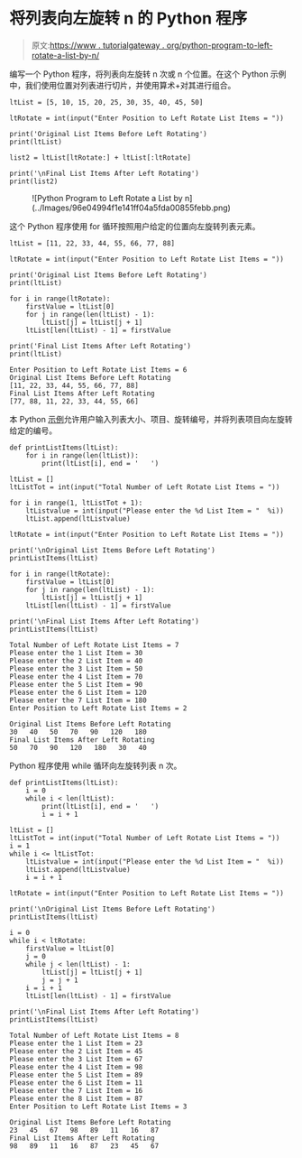 # 将列表向左旋转 n 的 Python 程序

> 原文:[https://www . tutorialgateway . org/python-program-to-left-rotate-a-list-by-n/](https://www.tutorialgateway.org/python-program-to-left-rotate-a-list-by-n/)

编写一个 Python 程序，将列表向左旋转 n 次或 n 个位置。在这个 Python 示例中，我们使用位置对列表进行切片，并使用算术+对其进行组合。

```
ltList = [5, 10, 15, 20, 25, 30, 35, 40, 45, 50]

ltRotate = int(input("Enter Position to Left Rotate List Items = "))

print('Original List Items Before Left Rotating')
print(ltList)

list2 = ltList[ltRotate:] + ltList[:ltRotate]

print('\nFinal List Items After Left Rotating')
print(list2)
```

<figure class="wp-block-image size-large">![Python Program to Left Rotate a List by n](../Images/96e04994f1e141ff04a5fda00855febb.png)</figure>

这个 Python 程序使用 for 循环按照用户给定的位置向左旋转列表元素。

```
ltList = [11, 22, 33, 44, 55, 66, 77, 88]

ltRotate = int(input("Enter Position to Left Rotate List Items = "))

print('Original List Items Before Left Rotating')
print(ltList)

for i in range(ltRotate):
    firstValue = ltList[0]
    for j in range(len(ltList) - 1):
        ltList[j] = ltList[j + 1]
    ltList[len(ltList) - 1] = firstValue

print('Final List Items After Left Rotating')
print(ltList)
```

```
Enter Position to Left Rotate List Items = 6
Original List Items Before Left Rotating
[11, 22, 33, 44, 55, 66, 77, 88]
Final List Items After Left Rotating
[77, 88, 11, 22, 33, 44, 55, 66]
```

本 Python [示例](https://www.tutorialgateway.org/python-programming-examples/)允许用户输入列表大小、项目、旋转编号，并将列表项目向左旋转给定的编号。

```
def printListItems(ltList):
    for i in range(len(ltList)):
        print(ltList[i], end = '   ')

ltList = []
ltListTot = int(input("Total Number of Left Rotate List Items = "))

for i in range(1, ltListTot + 1):
    ltListvalue = int(input("Please enter the %d List Item = "  %i))
    ltList.append(ltListvalue)

ltRotate = int(input("Enter Position to Left Rotate List Items = "))

print('\nOriginal List Items Before Left Rotating')
printListItems(ltList)

for i in range(ltRotate):
    firstValue = ltList[0]
    for j in range(len(ltList) - 1):
        ltList[j] = ltList[j + 1]
    ltList[len(ltList) - 1] = firstValue

print('\nFinal List Items After Left Rotating')
printListItems(ltList)
```

```
Total Number of Left Rotate List Items = 7
Please enter the 1 List Item = 30
Please enter the 2 List Item = 40
Please enter the 3 List Item = 50
Please enter the 4 List Item = 70
Please enter the 5 List Item = 90
Please enter the 6 List Item = 120
Please enter the 7 List Item = 180
Enter Position to Left Rotate List Items = 2

Original List Items Before Left Rotating
30   40   50   70   90   120   180   
Final List Items After Left Rotating
50   70   90   120   180   30   40 
```

Python 程序使用 while 循环向左旋转列表 n 次。

```
def printListItems(ltList):
    i = 0
    while i < len(ltList):
        print(ltList[i], end = '   ')
        i = i + 1

ltList = []
ltListTot = int(input("Total Number of Left Rotate List Items = "))
i = 1
while i <= ltListTot:
    ltListvalue = int(input("Please enter the %d List Item = "  %i))
    ltList.append(ltListvalue)
    i = i + 1

ltRotate = int(input("Enter Position to Left Rotate List Items = "))

print('\nOriginal List Items Before Left Rotating')
printListItems(ltList)

i = 0
while i < ltRotate:
    firstValue = ltList[0]
    j = 0
    while j < len(ltList) - 1:
        ltList[j] = ltList[j + 1]
        j = j + 1
    i = i + 1
    ltList[len(ltList) - 1] = firstValue 

print('\nFinal List Items After Left Rotating')
printListItems(ltList)
```

```
Total Number of Left Rotate List Items = 8
Please enter the 1 List Item = 23
Please enter the 2 List Item = 45
Please enter the 3 List Item = 67
Please enter the 4 List Item = 98
Please enter the 5 List Item = 89
Please enter the 6 List Item = 11
Please enter the 7 List Item = 16
Please enter the 8 List Item = 87
Enter Position to Left Rotate List Items = 3

Original List Items Before Left Rotating
23   45   67   98   89   11   16   87   
Final List Items After Left Rotating
98   89   11   16   87   23   45   67
```